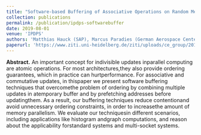 ```yaml
---
title: "Software-based Buffering of Associative Operations on Random Memory Addresses"
collection: publications
permalink: /publication/ipdps-softwarebuffer
date: 2019-08-01
venue: 'IPDPS'
authors: 'Matthias Hauck (SAP), Marcus Paradies (German Aerospace Center), Holger Fröning (University of Heidelberg)'
paperurl: 'https://www.ziti.uni-heidelberg.de/ziti/uploads/ce_group/2019-IPDPS.pdf'
---
```


**Abstract.** An important concept for indivisible updates inparallel computing are atomic operations. For most architectures,they also provide ordering guarantees, which in practice can hurtperformance. For associative and commutative updates, in thispaper we present software buffering techniques that overcomethe problem of ordering by combining multiple updates in atemporary buffer and by prefetching addresses before updatingthem. As a result, our buffering techniques reduce contentionand avoid unnecessary ordering constraints, in order to increasethe amount of memory parallelism. We evaluate our techniquesin different scenarios, including applications like histogram andgraph computations, and reason about the applicability forstandard systems and multi-socket systems.
